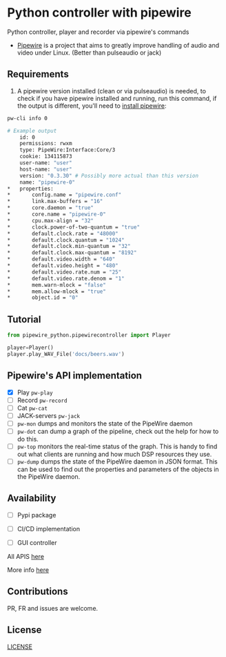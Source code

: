 # Python controller with pipewire

Python controller, player and recorder via pipewire's commands

- [Pipewire](https://gitlab.freedesktop.org/pipewire/pipewire) is a project that aims to greatly improve handling of audio and video under Linux. (Better than pulseaudio or jack)

## Requirements

1. A pipewire version installed (clean or via pulseaudio) is needed, to check if you have pipewire installed and running, run this command, if the output is different, you'll need to [install pipewire](./INSTALL_PIPEWIRE.md):
```bash
pw-cli info 0
```
```bash
# Example output
    id: 0
    permissions: rwxm
    type: PipeWire:Interface:Core/3
    cookie: 134115873
    user-name: "user"
    host-name: "user"
    version: "0.3.30" # Possibly more actual than this version
    name: "pipewire-0"
*	properties:
*		config.name = "pipewire.conf"
*		link.max-buffers = "16"
*		core.daemon = "true"
*		core.name = "pipewire-0"
*		cpu.max-align = "32"
*		clock.power-of-two-quantum = "true"
*		default.clock.rate = "48000"
*		default.clock.quantum = "1024"
*		default.clock.min-quantum = "32"
*		default.clock.max-quantum = "8192"
*		default.video.width = "640"
*		default.video.height = "480"
*		default.video.rate.num = "25"
*		default.video.rate.denom = "1"
*		mem.warn-mlock = "false"
*		mem.allow-mlock = "true"
*		object.id = "0"
```

## Tutorial

```python
from pipewire_python.pipewirecontroller import Player

player=Player()
player.play_WAV_File('docs/beers.wav')
```


## Pipewire's API implementation

- [X] Play `pw-play`
- [ ] Record `pw-record`
- [ ] Cat `pw-cat`
- [ ] JACK-servers `pw-jack`
- [ ] `pw-mon` dumps and monitors the state of the PipeWire daemon
- [ ] `pw-dot` can dump a graph of the pipeline, check out the help for
how to do this.
- [ ] `pw-top` monitors the real-time status of the graph. This is handy to
find out what clients are running and how much DSP resources they
use.
- [ ] `pw-dump` dumps the state of the PipeWire daemon in JSON format. This
can be used to find out the properties and parameters of the objects
in the PipeWire daemon.

## Availability

- [ ] Pypi package
- [ ] CI/CD implementation
- [ ] GUI controller



All APIS [here](https://docs.pipewire.org/page_api.html)

More info [here](https://gitlab.freedesktop.org/pipewire/pipewire/-/tree/master)

## Contributions

PR, FR and issues are welcome.

## License

[LICENSE](./LICENSE.md)